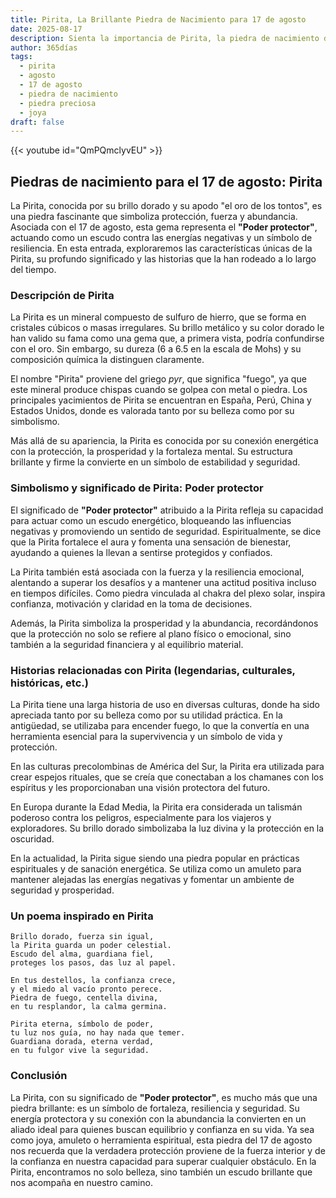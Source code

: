 ```yaml
---
title: Pirita, La Brillante Piedra de Nacimiento para 17 de agosto
date: 2025-08-17
description: Sienta la importancia de Pirita, la piedra de nacimiento de 17 de agosto que simboliza Poder protector. Deje que su belleza y significado iluminen su día.
author: 365días
tags:
  - pirita
  - agosto
  - 17 de agosto
  - piedra de nacimiento
  - piedra preciosa
  - joya
draft: false
---
```


{{< youtube id="QmPQmclyvEU" >}}

## Piedras de nacimiento para el 17 de agosto: Pirita

La Pirita, conocida por su brillo dorado y su apodo "el oro de los tontos", es una piedra fascinante que simboliza protección, fuerza y abundancia. Asociada con el 17 de agosto, esta gema representa el **"Poder protector"**, actuando como un escudo contra las energías negativas y un símbolo de resiliencia. En esta entrada, exploraremos las características únicas de la Pirita, su profundo significado y las historias que la han rodeado a lo largo del tiempo.

### Descripción de Pirita

La Pirita es un mineral compuesto de sulfuro de hierro, que se forma en cristales cúbicos o masas irregulares. Su brillo metálico y su color dorado le han valido su fama como una gema que, a primera vista, podría confundirse con el oro. Sin embargo, su dureza (6 a 6.5 en la escala de Mohs) y su composición química la distinguen claramente.

El nombre "Pirita" proviene del griego _pyr_, que significa "fuego", ya que este mineral produce chispas cuando se golpea con metal o piedra. Los principales yacimientos de Pirita se encuentran en España, Perú, China y Estados Unidos, donde es valorada tanto por su belleza como por su simbolismo.

Más allá de su apariencia, la Pirita es conocida por su conexión energética con la protección, la prosperidad y la fortaleza mental. Su estructura brillante y firme la convierte en un símbolo de estabilidad y seguridad.

### Simbolismo y significado de Pirita: Poder protector

El significado de **"Poder protector"** atribuido a la Pirita refleja su capacidad para actuar como un escudo energético, bloqueando las influencias negativas y promoviendo un sentido de seguridad. Espiritualmente, se dice que la Pirita fortalece el aura y fomenta una sensación de bienestar, ayudando a quienes la llevan a sentirse protegidos y confiados.

La Pirita también está asociada con la fuerza y la resiliencia emocional, alentando a superar los desafíos y a mantener una actitud positiva incluso en tiempos difíciles. Como piedra vinculada al chakra del plexo solar, inspira confianza, motivación y claridad en la toma de decisiones.

Además, la Pirita simboliza la prosperidad y la abundancia, recordándonos que la protección no solo se refiere al plano físico o emocional, sino también a la seguridad financiera y al equilibrio material.

### Historias relacionadas con Pirita (legendarias, culturales, históricas, etc.)

La Pirita tiene una larga historia de uso en diversas culturas, donde ha sido apreciada tanto por su belleza como por su utilidad práctica. En la antigüedad, se utilizaba para encender fuego, lo que la convertía en una herramienta esencial para la supervivencia y un símbolo de vida y protección.

En las culturas precolombinas de América del Sur, la Pirita era utilizada para crear espejos rituales, que se creía que conectaban a los chamanes con los espíritus y les proporcionaban una visión protectora del futuro.

En Europa durante la Edad Media, la Pirita era considerada un talismán poderoso contra los peligros, especialmente para los viajeros y exploradores. Su brillo dorado simbolizaba la luz divina y la protección en la oscuridad.

En la actualidad, la Pirita sigue siendo una piedra popular en prácticas espirituales y de sanación energética. Se utiliza como un amuleto para mantener alejadas las energías negativas y fomentar un ambiente de seguridad y prosperidad.

### Un poema inspirado en Pirita

```
Brillo dorado, fuerza sin igual,  
la Pirita guarda un poder celestial.  
Escudo del alma, guardiana fiel,  
proteges los pasos, das luz al papel.  

En tus destellos, la confianza crece,  
y el miedo al vacío pronto perece.  
Piedra de fuego, centella divina,  
en tu resplandor, la calma germina.  

Pirita eterna, símbolo de poder,  
tu luz nos guía, no hay nada que temer.  
Guardiana dorada, eterna verdad,  
en tu fulgor vive la seguridad.  
```

### Conclusión

La Pirita, con su significado de **"Poder protector"**, es mucho más que una piedra brillante: es un símbolo de fortaleza, resiliencia y seguridad. Su energía protectora y su conexión con la abundancia la convierten en un aliado ideal para quienes buscan equilibrio y confianza en su vida. Ya sea como joya, amuleto o herramienta espiritual, esta piedra del 17 de agosto nos recuerda que la verdadera protección proviene de la fuerza interior y de la confianza en nuestra capacidad para superar cualquier obstáculo. En la Pirita, encontramos no solo belleza, sino también un escudo brillante que nos acompaña en nuestro camino.